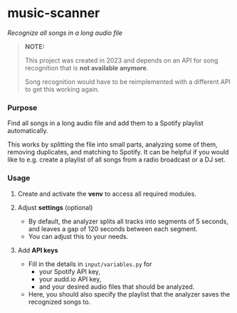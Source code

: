 # music-scanner
*Recognize all songs in a long audio file*

>
> **NOTE:**
> 
> This project was created in 2023 and depends on an API for song recognition that is **not available anymore**.
>
> Song recognition would have to be reimplemented with a different API to get this working again.
>

### Purpose

Find all songs in a long audio file and add them to a Spotify playlist automatically.

This works by splitting the file into small parts, analyzing some of them, removing duplicates, and matching to Spotify. It can be helpful if you would like to e.g. create a playlist of all songs from a radio broadcast or a DJ set.

### Usage

1. Create and activate the **venv** to access all required modules.

2. Adjust **settings** (optional)
    - By default, the analyzer splits all tracks into segments of 5 seconds, and leaves a gap of 120 seconds between each segment.
    - You can adjust this to your needs.

3. Add **API keys**
    - Fill in the details in `input/variables.py` for
        - your Spotify API key,
        - your audd.io API key,
        - and your desired audio files that should be analyzed.
    - Here, you should also specify the playlist that the analyzer saves the recognized songs to.